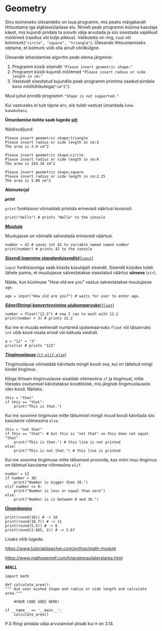 # Geometry

Sinu esimeseks ülesandeks on luua programm, mis peaks märgatavalt lihtsustama iga algklassiõpilase elu.
Nimelt peab programm küsima kasutaja käest, mis kujundi pindala ta soovib välja arvutada ja siis sisestada vajalikud
mõõtmed (raadius või külje pikkus). Valikuteks on ring, ruut või kolmnurk(``"circle", "square", "triangle"``).
Ülesande lihtsustamiseks oletame, et kolmurk võib olla ainult võrdkülgne.

Ülesande lahendamise algoritm peab olema järgmine:

1) Programm küsib sisendit ``"Please insert geometric shape:"``
2) Programm küsib kujundi mõõtmed ``"Please insert radius or side length in cm:"``
3) Vastavalt sisestatud kujundile peab programm printima saadud pindala koos mõõtühikutega(``"cm^2"``). 

Muul juhul prindib programm ``"Shape is not supported."``

Kui vastuseks ei tule täpne arv, siis tuleb vastust ümardada ``kahe komakohani``.

**Ümardamise kohta saab lugeda [siit](https://ained.ttu.ee/pydoc/math.html#umardamine)**


Näidisväljund:
    
    Please insert geometric shape:triangle
    Please insert radius or side length in cm:3
    The area is 3.9 cm^2
    
    Please insert geometric shape:circle
    Please insert radius or side length in cm:9
    The area is 254.34 cm^2
    
    Please insert geometric shape:square
    Please insert radius or side length in cm:2.25
    The area is 5.06 cm^2
    
**Abimaterjal**
    
***print***

``print`` funktsioon võimaldab printida erinevaid väärtusi konsooli.

    print("Hello") # prints "Hello" to the console

[***Muutuja***](https://ained.ttu.ee/pydoc/variable.html)

Muutujasse on võimalik salvestada erinevaid väärtusi.


    number = 42 # saves int 42 to variable named named number
    print(number) # prints 42 to the console

[***Sisendi lugemine standardsisendist***(``input``)](https://ained.ttu.ee/pydoc/input.html)


``input`` funktsiooniga saab küsida kasutajalt sisendit. Sisendit
küsides tuleb tähele panna, et muutujasse salvestatakse sisestatud
väärtus **sõnena** (``str``).

Näide, kus küsimuse "How old are you" vastus salvestatakse muutujasse ``age``.


    age = input("How old are you?") # waits for user to enter age.

[***Sõne(String) konverteerimine ujukomaarvuks***(``float``)](https://ained.ttu.ee/pydoc/string.html?highlight=konvertida)

    number = float("12.2") # now I can to math with 12.2
    print(number + 3) # prints 15.2

Kui me ei muuda eelnevalt numbreid ujukomaarvuks ``float`` või
täisarvuks ``int`` võib kood visata erindi või käituda veidralt.

    a = "12" + "3"
    print(a) # prints "123"

[***Tingimuslause*** (``if-elif-else``)](https://ained.ttu.ee/pydoc/if_statements.html)

Tingimuslause võimaldab käivitada mingit koodi osa, kui on täitetud
mingi kindel tingimus.

Kõige lihtsam tingimuslause sisaldab võtmesõna ``if`` ja tingimust,
mille tõeseks osutumisel käivitatakse koodiblokk, mis järgneb tingimuslausele.
olev kood. Näiteks.

    this = "that"
    if this == "that":
        print("This is that.")

Kui me soovime tingimuse mitte täitumisel mingit muud koodi käivitada
siis kasutame võtmesõna ``else``.

    this = "not that"
    if this == "that": # but this is "not that" so this does not equal "that"
        print("This is that.") # this line is not printed
    else:
        print("This is not that.") # this line is printed

Kui me soovime tingimuse mitte täitumisel proovida, kas mõni muu
tingimus on täitetud kasutame võtmesõna ``elif``.

    number = 13
    if number > 30:
        print("Number is bigger than 30.")
    elif number <= 0:
        print("Number is less or equal than zero")
    else:
        print("Number is is between 0 and 30.")
        
 
***[Ümardamine](https://ained.ttu.ee/pydoc/math.html#umardamine)***

    print(round(10)) # -> 10
    print(round(10.7)) # -> 11
    print(round(5.5)) # -> 6
    print(round(2.665, 2)) # -> 2.67
       
Lisaks võib lugeda: 

https://www.tutorialsteacher.com/python/math-module

https://www.mathopenref.com/triangleequilateralarea.html


        
***MALL***

    import math
    
    def calculate_area():
    """ Ask user wished shape and radius or side length and calculate area."""
    
        #YOUR CODE GOES HERE!
    
    if __name__ == '__main__':
        calculate_area()



P.S Ringi pindala välja arvutamisel piisab kui π on 3.14.